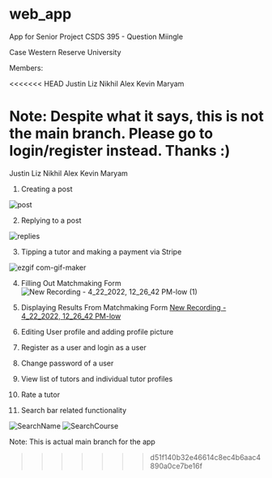 # web_app

App for Senior Project CSDS 395 - Question Miingle

Case Western Reserve University

Members:

<<<<<<< HEAD
Justin
Liz
Nikhil
Alex
Kevin
Maryam

Note: Despite what it says, this is not the main branch. Please go to login/register instead. Thanks :)
=======
Justin Liz Nikhil Alex Kevin Maryam

1) Creating a post

![post](https://user-images.githubusercontent.com/63173552/164759813-0e455d24-7923-4c13-8e22-4137ef04dbae.gif)

2) Replying to a post

![replies](https://user-images.githubusercontent.com/63173552/164759833-9ea268d1-4f8a-45a9-ba55-4f6790395e9c.gif)

3) Tipping a tutor and making a payment via Stripe

![ezgif com-gif-maker](https://user-images.githubusercontent.com/55059776/164764352-711bde46-eadd-42ec-8d4b-ea6467a59fe6.gif)

4) Filling Out Matchmaking Form 
![New Recording - 4_22_2022, 12_26_42 PM-low (1)](https://user-images.githubusercontent.com/59985464/164763871-fade3c7b-f16d-421a-9c5f-64ee511c6bce.gif)


5) Displaying Results From Matchmaking Form
[New Recording - 4_22_2022, 12_26_42 PM-low](https://user-images.githubusercontent.com/59985464/164763860-e006a549-7a82-4e6b-b202-f8ed646c4edc.gif)


6) Editing User profile and adding profile picture
 
7) Register as a user and login as a user

8) Change password of a user

9) View list of tutors and individual tutor profiles

10) Rate a tutor

11) Search bar related functionality

![SearchName](https://user-images.githubusercontent.com/19517839/164766251-18eab8a3-9e47-4df9-8b4f-68f11f22697c.gif)
![SearchCourse](https://user-images.githubusercontent.com/19517839/164766280-15d99099-eb6f-4864-a320-fcbd1a7b2e38.gif)


Note: This is actual main branch for the app
>>>>>>> d51f140b32e46614c8ec4b6aac4890a0ce7be16f
